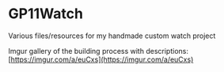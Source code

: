 # GP11Watch
Various files/resources for my handmade custom watch project

Imgur gallery of the building process with descriptions:
[https://imgur.com/a/euCxs](https://imgur.com/a/euCxs)
